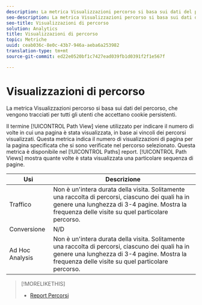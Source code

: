 ```yaml
---
description: La metrica Visualizzazioni percorso si basa sui dati del percorso, che vengono tracciati per tutti gli utenti che accettano cookie persistenti.
seo-description: La metrica Visualizzazioni percorso si basa sui dati del percorso, che vengono tracciati per tutti gli utenti che accettano cookie persistenti.
seo-title: Visualizzazioni di percorso
solution: Analytics
title: Visualizzazioni di percorso
topic: Metriche
uuid: ceab036c-8e0c-43b7-946a-aeba6a253982
translation-type: tm+mt
source-git-commit: ed22e0520bf1c7427ead039fb1d0391f2f1e567f

---
```



# Visualizzazioni di percorso

La metrica Visualizzazioni percorso si basa sui dati del percorso, che vengono tracciati per tutti gli utenti che accettano cookie persistenti.

Il termine [!UICONTROL Path View] viene utilizzato per indicare il numero di volte in cui una pagina è stata visualizzata, in base ai vincoli dei percorsi visualizzati. Questa metrica indica il numero di visualizzazioni di pagina per la pagina specificata che si sono verificate nel percorso selezionato. Questa metrica è disponibile nel [!UICONTROL Paths] report. [!UICONTROL Path Views] mostra quante volte è stata visualizzata una particolare sequenza di pagine.

| Usi | Descrizione |
|---|---|
| Traffico | Non è un'intera durata della visita. Solitamente una raccolta di percorsi, ciascuno dei quali ha in genere una lunghezza di 3-4 pagine. Mostra la frequenza delle visite su quel particolare percorso. |
| Conversione | N/D |
| Ad Hoc Analysis | Non è un'intera durata della visita. Solitamente una raccolta di percorsi, ciascuno dei quali ha in genere una lunghezza di 3-4 pagine. Mostra la frequenza delle visite su quel particolare percorso. |

>[!MORELIKETHIS]
>
>* [Report Percorsi](/help/components/c-variables/dimensionslist/reports-paths.md)

